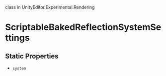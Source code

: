 class in UnityEditor.Experimental.Rendering
# ScriptableBakedReflectionSystemSettings

## Static Properties
- `system`
